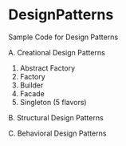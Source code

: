 DesignPatterns
==============

Sample Code for Design Patterns

A. Creational Design Patterns
  1. Abstract Factory
  2. Factory
  3. Builder
  4. Facade
  5. Singleton (5 flavors)

B. Structural Design Patterns


C. Behavioral Design Patterns
